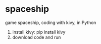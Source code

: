 # spaceship
game spaceship, coding with kivy,  in Python
1. install kivy: pip install kivy
2. download code and run
